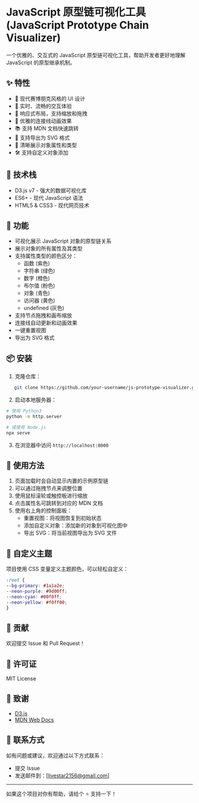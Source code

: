 # JavaScript 原型链可视化工具 (JavaScript Prototype Chain Visualizer)

一个优雅的、交互式的 JavaScript 原型链可视化工具，帮助开发者更好地理解 JavaScript 的原型继承机制。

## ✨ 特性

- 🎨 现代赛博朋克风格的 UI 设计
- 🔄 实时、流畅的交互体验
- 📱 响应式布局，支持缩放和拖拽
- 🔗 优雅的连接线动画效果
- 📚 支持 MDN 文档快速跳转
- 💾 支持导出为 SVG 格式
- 🎯 清晰展示对象属性和类型
- 🛠️ 支持自定义对象添加

## 🚀 技术栈

- D3.js v7 - 强大的数据可视化库
- ES6+ - 现代 JavaScript 语法
- HTML5 & CSS3 - 现代网页技术

## 🎯 功能

- 可视化展示 JavaScript 对象的原型链关系
- 展示对象的所有属性及其类型
- 支持属性类型的颜色区分：
  - 函数 (紫色)
  - 字符串 (绿色)
  - 数字 (橙色)
  - 布尔值 (粉色)
  - 对象 (青色)
  - 访问器 (黄色)
  - undefined (灰色)
- 支持节点拖拽和画布缩放
- 连接线自动更新和动画效果
- 一键重置视图
- 导出为 SVG 格式

## 📦 安装

1. 克隆仓库：

```bash
   git clone https://github.com/your-username/js-prototype-visualizer.git
```

2. 启动本地服务器：
```bash
# 使用 Python3
python -m http.server

# 或使用 Node.js
npx serve
```

3. 在浏览器中访问 `http://localhost:8000`

## 🔨 使用方法

1. 页面加载时会自动显示内置的示例原型链
2. 可以通过拖拽节点来调整位置
3. 使用鼠标滚轮或触控板进行缩放
4. 点击属性名可跳转到对应的 MDN 文档
5. 使用右上角的控制面板：
   - 重置视图：将视图恢复到初始状态
   - 添加自定义对象：添加新的对象到可视化图中
   - 导出 SVG：将当前视图导出为 SVG 文件

## 🎨 自定义主题

项目使用 CSS 变量定义主题颜色，可以轻松自定义：

```css
:root {
--bg-primary: #1a1a2e;
--neon-purple: #9d00ff;
--neon-cyan: #00f0ff;
--neon-yellow: #f0ff00;
}
```

## 🤝 贡献

欢迎提交 Issue 和 Pull Request！

## 📄 许可证

MIT License

## 🙏 致谢

- [D3.js](https://d3js.org/)
- [MDN Web Docs](https://developer.mozilla.org/)

## 📧 联系方式

如有问题或建议，欢迎通过以下方式联系：

- 提交 Issue
- 发送邮件到：[livestar2156@gmail.com]

---

如果这个项目对你有帮助，请给个 ⭐️ 支持一下！
